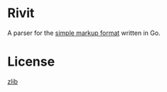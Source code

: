 # Rivit

A parser for the [simple markup format](https://judahcaruso.com/rivit.htm) written in Go.

# License

[zlib](./LICENSE)
